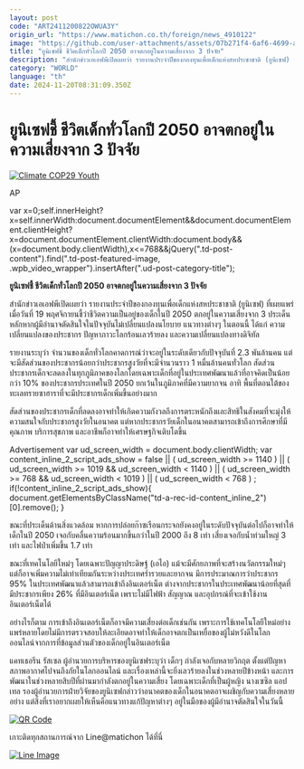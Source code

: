 ```yaml
---
layout: post
code: "ART2411200822OWUA3Y"
origin_url: "https://www.matichon.co.th/foreign/news_4910122"
image: "https://github.com/user-attachments/assets/07b271f4-6af6-4699-a81e-f1adc78a7c3c"
title: "ยูนิเซฟชี้ ชีวิตเด็กทั่วโลกปี 2050 อาจตกอยู่ในความเสี่ยงจาก 3 ปัจจัย"
description: "สำนักข่าวเอเอฟพีเปิดเผยว่า รายงานประจำปีของกองทุนเพื่อเด็กแห่งสหประชาชาติ (ยูนิเซฟ) ที่เผยแพร่เมื่อวันที่ 19 พฤศจิกายนชี้ว่าชีวิตความเป็นอยู่ของเด็กในปี 2050 ตกอยู่ในความเสี่ยงจาก 3 ประเด็นหลักหากผู้มีอำนาจตัดสินใจในปัจจุบันไม่เปลี่ยนแปลงนโยบาย แนวทางต่างๆ ในตอนนี้ ได้แก่ ความเปลี่ยนแปลงของประชากร ปัญหาภาวะโลกร้อนเลวร้ายลง และความเปลี่ยนแปลงทางดิจิทัล  "
category: "WORLD"
language: "th"
date: 2024-11-20T08:31:09.350Z
---
```


# ยูนิเซฟชี้ ชีวิตเด็กทั่วโลกปี 2050 อาจตกอยู่ในความเสี่ยงจาก 3 ปัจจัย

[![](https://www.matichon.co.th/wp-content/uploads/2024/11/AP24322724647442-728.jpg "Climate COP29 Youth")](https://www.matichon.co.th/wp-content/uploads/2024/11/AP24322724647442-728.jpg)

AP

var x=0;self.innerHeight?x=self.innerWidth:document.documentElement&&document.documentElement.clientHeight?x=document.documentElement.clientWidth:document.body&&(x=document.body.clientWidth),x<=768&&jQuery(".td-post-content").find(".td-post-featured-image, .wpb\_video\_wrapper").insertAfter(".ud-post-category-title");

**ยูนิเซฟชี้ ชีวิตเด็กทั่วโลกปี 2050 อาจตกอยู่ในความเสี่ยงจาก 3 ปัจจัย**

สำนักข่าวเอเอฟพีเปิดเผยว่า รายงานประจำปีของกองทุนเพื่อเด็กแห่งสหประชาชาติ (ยูนิเซฟ) ที่เผยแพร่เมื่อวันที่ 19 พฤศจิกายนชี้ว่าชีวิตความเป็นอยู่ของเด็กในปี 2050 ตกอยู่ในความเสี่ยงจาก 3 ประเด็นหลักหากผู้มีอำนาจตัดสินใจในปัจจุบันไม่เปลี่ยนแปลงนโยบาย แนวทางต่างๆ ในตอนนี้ ได้แก่ ความเปลี่ยนแปลงของประชากร ปัญหาภาวะโลกร้อนเลวร้ายลง และความเปลี่ยนแปลงทางดิจิทัล

รายงานระบุว่า จำนวนของเด็กทั่วโลกคาดการณ์ว่าจะอยู่ในระดับเดียวกับปัจจุบันที่ 2.3 พันล้านคน แต่จะมีสัดส่วนของประชากรน้อยกว่าประชากรสูงวัยที่จะมีจำนวนราว 1 หมื่นล้านคนทั่วโลก สัดส่วนประชากรเด็กจะลดลงในทุกภูมิภาคของโลกโดยเฉพาะเด็กที่อยู่ในประเทศพัฒนาแล้วที่อาจคิดเป็นน้อยกว่า 10% ของประชากรประเทศในปี 2050 ยกเว้นในภูมิภาคที่มีความยากจน อาทิ พื้นที่ตอนใต้ของทะเลทรายซาฮาราที่จะมีประชากรเด็กเพิ่มขึ้นอย่างมาก

สัดส่วนของประชากรเด็กที่ลดลงอาจทำให้เกิดความกังวลถึงการตระหนักถึงและสิทธิในสังคมที่จะมุ่งให้ความสนใจกับประชากรสูงวัยในอนาคต แต่หากประชากรวัยเด็กในอนาคตสามารถเข้าถึงการศึกษาที่มีคุณภาพ บริการสุขภาพ และอาชีพก็อาจทำให้เศรษฐกิจเติบโตขึ้น

Advertisement var ud\_screen\_width = document.body.clientWidth; var content\_inline\_2\_script\_ads\_show = false || ( ud\_screen\_width >= 1140 ) || ( ud\_screen\_width >= 1019 && ud\_screen\_width < 1140 ) || ( ud\_screen\_width >= 768 && ud\_screen\_width < 1019 ) || ( ud\_screen\_width < 768 ) ; if(!content\_inline\_2\_script\_ads\_show){ document.getElementsByClassName("td-a-rec-id-content\_inline\_2")\[0\].remove(); }

ขณะที่ประเด็นด้านสิ่งแวดล้อม หากการปล่อยก๊าซเรือนกระจกยังคงอยู่ในระดับปัจจุบันต่อไปก็อาจทำให้เด็กในปี 2050 เจอกับคลื่นความร้อนมากขึ้นกว่าในปี 2000 ถึง 8 เท่า เสี่ยงเจอกับน้ำท่วมใหญ่ 3 เท่า และไฟป่าเพิ่มขึ้น 1.7 เท่า

ขณะที่เทคโนโลยีใหม่ๆ โดยเฉพาะปัญญาประดิษฐ์ (เอไอ) แม้จะมีศักยภาพที่จะสร้างนวัตกรรมใหม่ๆ แต่ก็อาจเพิ่มความไม่เท่าเทียมกันระหว่างประเทศร่ำรวยและยากจน มีการประมาณการว่าประชากร 95% ในประเทศพัฒนาแล้วสามารถเข้าถึงอินเตอร์เน็ต ต่างจากประชากรในประเทศพัฒนาน้อยที่สุดที่มีประชากรเพียง 26% ที่มีอินเตอร์เน็ต เพราะไม่มีไฟฟ้า สัญญาณ และอุปกรณ์ที่จะเข้าใช้งานอินเตอร์เน็ตได้

อย่างไรก็ตาม การเข้าถึงอินเตอร์เน็ตก็อาจมีความเสี่ยงต่อเด็กเช่นกัน เพราะการใช้เทคโนโลยีใหม่อย่างแพร่หลายโดยไม่มีการตรวจสอบให้ละเอียดอาจทำให้เด็กอาจตกเป็นเหยื่อของผู้ไม่หวังดีในโลกออนไลน์จากการที่ข้อมูลส่วนตัวของเด็กอยู่ในอินเตอร์เน็ต

แคทเธอรีน รัสเซล ผู้อำนวยการบริหารของยูนิเซฟระบุว่า เด็กๆ กำลังเจอกับหลายวิกฤต ตั้งแต่ปัญหาสภาพอากาศไปจนถึงภัยในโลกออนไลน์ และเรื่องเหล่านี้จะยิ่งเลวร้ายลงในช่วงหลายปีข้างหน้า และการพัฒนาในช่วงหลายสิบปีที่ผ่านมากำลังตกอยู่ในความเสี่ยง โดยเฉพาะเด็กที่เป็นผู้หญิง นางเซซิล แอปเทล รองผู้อำนวยการฝ่ายวิจัยของยูนิเซฟกล่าวว่าอนาคตของเด็กในอนาคตอาจเผชิญกับความเสี่ยงหลายอย่าง แต่สิ่งที่เราอยากเผยให้เห็นคือแนวทางแก้ปัญหาต่างๆ อยู่ในมือของผู้มีอำนาจตัดสินใจในวันนี้

[![QR Code](https://www.matichon.co.th/wp-content/uploads/2023/07/wob1371z.jpg)](https://lin.ee/ht0nDxX)

เกาะติดทุกสถานการณ์จาก Line@matichon ได้ที่นี่

[![Line Image](https://www.matichon.co.th/wp-content/uploads/2023/07/th.png)](https://lin.ee/ht0nDxX)